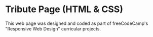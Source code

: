 # Tribute Page (HTML & CSS)

This web page was designed and coded as part of freeCodeCamp's "Responsive Web Design" curricular projects.